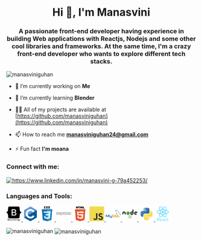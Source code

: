 <h1 align="center">Hi 👋, I'm Manasvini</h1>
<h3 align="center">A passionate front-end developer having experience in building Web applications with Reactjs, Nodejs and some other cool libraries and frameworks. At the same time, I'm a crazy front-end developer who wants to explore different tech stacks.</h3>

<p align="left"> <img src="https://komarev.com/ghpvc/?username=manasviniguhan&label=Profile%20views&color=0e75b6&style=flat" alt="manasviniguhan" /> </p>

- 🔭 I’m currently working on **Me**

- 🌱 I’m currently learning **Blender**

- 👨‍💻 All of my projects are available at [https://github.com/manasviniguhan](https://github.com/manasviniguhan)

- 📫 How to reach me **manasviniguhan24@gmail.com**

- ⚡ Fun fact **I'm moana**

<h3 align="left">Connect with me:</h3>
<p align="left">
<a href="https://linkedin.com/in/https://www.linkedin.com/in/manasvini-g-79a452253/" target="blank"><img align="center" src="https://raw.githubusercontent.com/rahuldkjain/github-profile-readme-generator/master/src/images/icons/Social/linked-in-alt.svg" alt="https://www.linkedin.com/in/manasvini-g-79a452253/" height="30" width="40" /></a>
</p>

<h3 align="left">Languages and Tools:</h3>
<p align="left"> <a href="https://getbootstrap.com" target="_blank" rel="noreferrer"> <img src="https://raw.githubusercontent.com/devicons/devicon/master/icons/bootstrap/bootstrap-plain-wordmark.svg" alt="bootstrap" width="40" height="40"/> </a> <a href="https://www.cprogramming.com/" target="_blank" rel="noreferrer"> <img src="https://raw.githubusercontent.com/devicons/devicon/master/icons/c/c-original.svg" alt="c" width="40" height="40"/> </a> <a href="https://www.w3schools.com/css/" target="_blank" rel="noreferrer"> <img src="https://raw.githubusercontent.com/devicons/devicon/master/icons/css3/css3-original-wordmark.svg" alt="css3" width="40" height="40"/> </a> <a href="https://expressjs.com" target="_blank" rel="noreferrer"> <img src="https://raw.githubusercontent.com/devicons/devicon/master/icons/express/express-original-wordmark.svg" alt="express" width="40" height="40"/> </a> <a href="https://www.w3.org/html/" target="_blank" rel="noreferrer"> <img src="https://raw.githubusercontent.com/devicons/devicon/master/icons/html5/html5-original-wordmark.svg" alt="html5" width="40" height="40"/> </a> <a href="https://developer.mozilla.org/en-US/docs/Web/JavaScript" target="_blank" rel="noreferrer"> <img src="https://raw.githubusercontent.com/devicons/devicon/master/icons/javascript/javascript-original.svg" alt="javascript" width="40" height="40"/> </a> <a href="https://www.mysql.com/" target="_blank" rel="noreferrer"> <img src="https://raw.githubusercontent.com/devicons/devicon/master/icons/mysql/mysql-original-wordmark.svg" alt="mysql" width="40" height="40"/> </a> <a href="https://nodejs.org" target="_blank" rel="noreferrer"> <img src="https://raw.githubusercontent.com/devicons/devicon/master/icons/nodejs/nodejs-original-wordmark.svg" alt="nodejs" width="40" height="40"/> </a> <a href="https://www.python.org" target="_blank" rel="noreferrer"> <img src="https://raw.githubusercontent.com/devicons/devicon/master/icons/python/python-original.svg" alt="python" width="40" height="40"/> </a> <a href="https://reactjs.org/" target="_blank" rel="noreferrer"> <img src="https://raw.githubusercontent.com/devicons/devicon/master/icons/react/react-original-wordmark.svg" alt="react" width="40" height="40"/> </a> </p>

<p><img align="left" src="https://github-readme-stats.vercel.app/api/top-langs?username=manasviniguhan&show_icons=true&locale=en&layout=compact" alt="manasviniguhan" /></p>

<p>&nbsp;<img align="center" src="https://github-readme-stats.vercel.app/api?username=manasviniguhan&show_icons=true&locale=en" alt="manasviniguhan" /></p>
